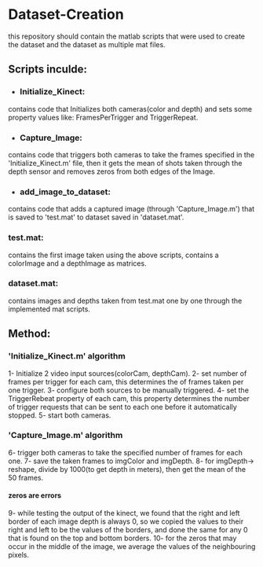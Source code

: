 # Dataset-Creation
this repository should contain the matlab scripts that were used to create 
the dataset and the dataset as multiple mat files.

## Scripts inculde:
- ### Initialize_Kinect: 
contains code that Initializes both cameras(color and depth) and sets some 
property values like: FramesPerTrigger and TriggerRepeat.
- ### Capture_Image:
contains code that triggers both cameras to take the frames specified in 
the 'Initialize_Kinect.m' file, then it gets the mean of shots taken 
through the depth sensor and removes zeros from both edges of the Image.
- ### add_image_to_dataset:
contains code that adds a captured image (through 'Capture_Image.m') that 
is saved to 'test.mat' to dataset saved in 'dataset.mat'.

### test.mat:
contains the first image taken using the above scripts, contains a 
colorImage and a depthImage as matrices.

### dataset.mat:
contains images and depths taken from test.mat one by one through the 
implemented mat scripts.

## Method:
### 'Initialize_Kinect.m' algorithm
1- Initialize 2 video input sources(colorCam, depthCam).
2- set number of frames per trigger for each cam, this determines the 
of frames taken per one trigger.
3- configure both sources to be manually triggered.
4- set the TriggerRebeat property of each cam, this property determines the
number of trigger requests that can be sent to each one before it 
automatically stopped.
5- start both cameras.
### 'Capture_Image.m' algorithm
6- trigger both cameras to take the specified number of frames for each one.
7- save the taken frames to imgColor and imgDepth.
8- for imgDepth-> reshape, divide by 1000(to get depth in meters), then 
get the mean of the 50 frames.
#### zeros are errors
9- while testing the output of the kinect, we found that the right and left
border of each image depth is always 0, so we copied the values to their 
right and left to be the values of the borders, and done the same for any 
0 that is found on the top and bottom borders.
10- for the zeros that may occur in the middle of the image, we average the
values of the neighbouring pixels.